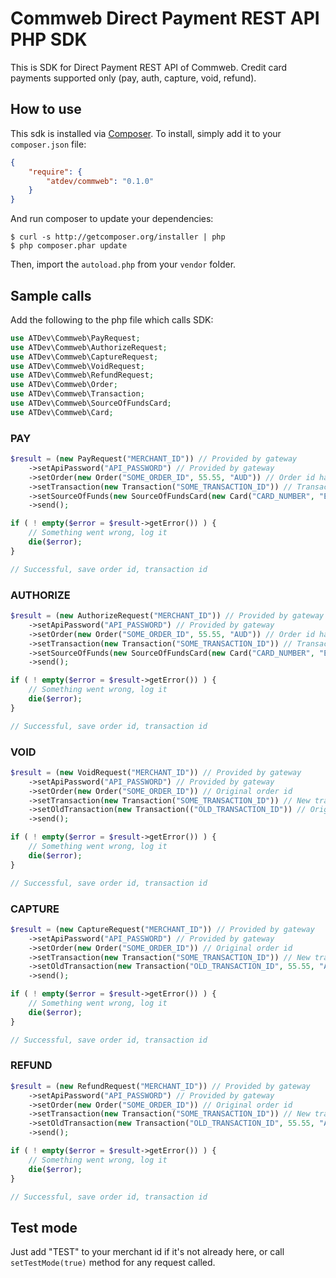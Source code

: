 # Commweb Direct Payment REST API PHP SDK

This is SDK for Direct Payment REST API of Commweb.
Credit card payments supported only (pay, auth, capture, void, refund).

## How to use

This sdk is installed via [Composer](http://getcomposer.org/). To install, simply add it to your `composer.json` file:

```json
{
    "require": {
        "atdev/commweb": "0.1.0"
    }
}
```

And run composer to update your dependencies:

    $ curl -s http://getcomposer.org/installer | php
    $ php composer.phar update

Then, import the `autoload.php` from your `vendor` folder.

## Sample calls

Add the following to the php file which calls SDK:

```php
use ATDev\Commweb\PayRequest;
use ATDev\Commweb\AuthorizeRequest;
use ATDev\Commweb\CaptureRequest;
use ATDev\Commweb\VoidRequest;
use ATDev\Commweb\RefundRequest;
use ATDev\Commweb\Order;
use ATDev\Commweb\Transaction;
use ATDev\Commweb\SourceOfFundsCard;
use ATDev\Commweb\Card;
```

### PAY

```php
$result = (new PayRequest("MERCHANT_ID")) // Provided by gateway
    ->setApiPassword("API_PASSWORD") // Provided by gateway
    ->setOrder(new Order("SOME_ORDER_ID", 55.55, "AUD")) // Order id has to be unique, amount in money format, AUD is the only one supported now
    ->setTransaction(new Transaction("SOME_TRANSACTION_ID")) // Transaction id has to be unique
    ->setSourceOfFunds(new SourceOfFundsCard(new Card("CARD_NUMBER", "EXP_MONTH", "EXP_YEAR", "CVC"))) // Self explanatory, year is 2-digit
    ->send();

if ( ! empty($error = $result->getError()) ) {
    // Something went wrong, log it
    die($error);
}

// Successful, save order id, transaction id
```

### AUTHORIZE

```php
$result = (new AuthorizeRequest("MERCHANT_ID")) // Provided by gateway
    ->setApiPassword("API_PASSWORD") // Provided by gateway
    ->setOrder(new Order("SOME_ORDER_ID", 55.55, "AUD")) // Order id has to be unique, amount in money format, AUD is the only one supported now
    ->setTransaction(new Transaction("SOME_TRANSACTION_ID")) // Transaction id has to be unique
    ->setSourceOfFunds(new SourceOfFundsCard(new Card("CARD_NUMBER", "EXP_MONTH", "EXP_YEAR", "CVC"))) // Self explanatory, year is 2-digit
    ->send();

if ( ! empty($error = $result->getError()) ) {
    // Something went wrong, log it
    die($error);
}

// Successful, save order id, transaction id
```

### VOID

```php
$result = (new VoidRequest("MERCHANT_ID")) // Provided by gateway
    ->setApiPassword("API_PASSWORD") // Provided by gateway
    ->setOrder(new Order("SOME_ORDER_ID")) // Original order id
    ->setTransaction(new Transaction("SOME_TRANSACTION_ID")) // New transaction id to be created, has to be unique
    ->setOldTransaction(new Transaction(("OLD_TRANSACTION_ID")) // Original transaction id
    ->send();

if ( ! empty($error = $result->getError()) ) {
    // Something went wrong, log it
    die($error);
}

// Successful, save order id, transaction id
```

### CAPTURE

```php
$result = (new CaptureRequest("MERCHANT_ID")) // Provided by gateway
    ->setApiPassword("API_PASSWORD") // Provided by gateway
    ->setOrder(new Order("SOME_ORDER_ID")) // Original order id
    ->setTransaction(new Transaction("SOME_TRANSACTION_ID")) // New transaction id to be created, has to be unique
    ->setOldTransaction(new Transaction("OLD_TRANSACTION_ID", 55.55, "AUD")) // Original transaction id, amount to capture in money format, AUD is the only one supported now
    ->send();

if ( ! empty($error = $result->getError()) ) {
    // Something went wrong, log it
    die($error);
}

// Successful, save order id, transaction id
```

### REFUND

```php
$result = (new RefundRequest("MERCHANT_ID")) // Provided by gateway
    ->setApiPassword("API_PASSWORD") // Provided by gateway
    ->setOrder(new Order("SOME_ORDER_ID")) // Original order id
    ->setTransaction(new Transaction("SOME_TRANSACTION_ID")) // New transaction id to be created, has to be unique
    ->setOldTransaction(new Transaction("OLD_TRANSACTION_ID", 55.55, "AUD")) // Original transaction id, amount to refund in money format, AUD is the only one supported now
    ->send();

if ( ! empty($error = $result->getError()) ) {
    // Something went wrong, log it
    die($error);
}

// Successful, save order id, transaction id
```

## Test mode

Just add "TEST" to your merchant id if it's not already here, or call `setTestMode(true)` method for any request called.
